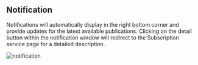 ## Notification

Notifications will automatically display in the right bottom corner and
provide updates for the latest available publications. Clicking on the
detail button within the notification window will redirect to the
Subscription service page for a detailed description.

![notification](/assets/image13.png)